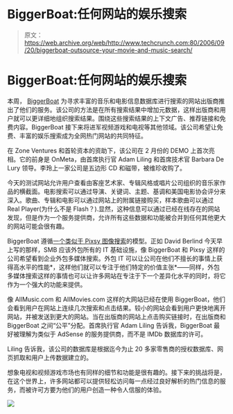 # BiggerBoat:任何网站的娱乐搜索

> 原文：<https://web.archive.org/web/http://www.techcrunch.com:80/2006/09/20/biggerboat-outsource-your-movie-and-music-search/>

# BiggerBoat:任何网站的娱乐搜索

本周， [](https://web.archive.org/web/20220521060544/http://biggerboat.com/) [BiggerBoat](https://web.archive.org/web/20220521060544/http://biggerboat.com/) 为寻求丰富的音乐和电影信息数据库进行搜索的网站出版商推出了他们的服务。该公司的方法是在所有搜索结果中增加元数据，这样出版商和用户就可以更详细地组织搜索结果。围绕这些搜索结果的上下文广告、推荐链接和免费内容。BiggerBoat 接下来将进军视频游戏和电视等其他领域。该公司希望让免费、丰富的娱乐搜索成为全网热门网站的共同特征。

在 Zone Ventures 和首轮资本的资助下，该公司在 2 月份的 DEMO 上首次亮相。它的前身是 OnMeta，由首席执行官 Adam Liling 和首席技术官 Barbara De Lury 领导。李玲上一家公司是五边形 CD 和磁带，被维珍收购了。

今天的测试网站允许用户查看由客座艺术家、专辑风格或唱片公司组织的音乐家作品的横截面。电影搜索可以通过导演、关键词、主题、基调和美国电影协会评分来深入。歌曲、专辑和电影可以通过网站上的附属链接购买，样本歌曲可以通过 Real Player(为什么不是 Flash？).显然，这种信息可以通过已经在线存在的网站发现，但是作为一个服务提供商，允许所有这些数据和功能被合并到任何其他更大的网站可能会很有趣。

BiggerBoat 遵循[一个类似于 Pixsy 图像搜索](https://web.archive.org/web/20220521060544/https://beta.techcrunch.com/tag/pixsy)的模型。正如 David Berlind 今天早上写的那样，SMB 应该外包所有的 IT 基础设施，像 BiggerBoat 和 Pixsy 这样的公司希望看到企业外包多媒体搜索。外包 IT 可以让公司在他们不擅长的事情上获得高水平的性能*，这样他们就可以专注于他们特定的价值主张*——同样，外包多媒体搜索这样的事情也可以让许多网站在专注于下一个差异化水平的同时，将它作为一个强大的功能来提供。

像 AllMusic.com 和 AllMovies.com 这样的大网站已经在使用 BiggerBoat，他们会看到用户在网站上连续几次搜索和点击结果。较小的网站会看到用户更快地离开网站，并被发送到更大的网站。当在出版商的网站上点击购买链接时，在出版商和 BiggerBoat 之间“公平”分配。首席执行官 Adam Liling 告诉我，BiggerBoat 最好被理解为类似于 AdSense 的服务提供商，而不是 IMDb 数据库的许可。

Liling 告诉我，该公司的数据库是根据迄今为止 20 多家零售商的授权数据库、网页抓取和用户上传数据建立的。

想象电视和视频游戏市场也有同样的细节和功能是很有趣的。接下来的挑战将是，在这个世界上，许多网站都可以提供轻松访问每一点经过良好解析的热门信息的服务，而被许可方要为他们的用户创造一种令人信服的体验。

![](img/6b1769ae5387d0484fe8f0a7295ab6df.png)